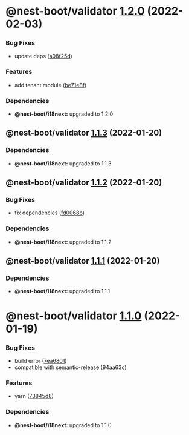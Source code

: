# @nest-boot/validator [1.2.0](https://github.com/d4rkcr0w/nest-boot/compare/@nest-boot/validator@1.1.3...@nest-boot/validator@1.2.0) (2022-02-03)


### Bug Fixes

* update deps ([a08f25d](https://github.com/d4rkcr0w/nest-boot/commit/a08f25d6625243d84db1903bac51e4894167c69d))


### Features

* add tenant module ([be71e8f](https://github.com/d4rkcr0w/nest-boot/commit/be71e8faf71cdd5782e3cf9809dacf8666d708bc))





### Dependencies

* **@nest-boot/i18next:** upgraded to 1.2.0

## @nest-boot/validator [1.1.3](https://github.com/d4rkcr0w/nest-boot/compare/@nest-boot/validator@1.1.2...@nest-boot/validator@1.1.3) (2022-01-20)





### Dependencies

* **@nest-boot/i18next:** upgraded to 1.1.3

## @nest-boot/validator [1.1.2](https://github.com/d4rkcr0w/nest-boot/compare/@nest-boot/validator@1.1.1...@nest-boot/validator@1.1.2) (2022-01-20)


### Bug Fixes

* fix dependencies ([fd0068b](https://github.com/d4rkcr0w/nest-boot/commit/fd0068b0842bb0001038dca8b6375d464dd89ed6))





### Dependencies

* **@nest-boot/i18next:** upgraded to 1.1.2

## @nest-boot/validator [1.1.1](https://github.com/d4rkcr0w/nest-boot/compare/@nest-boot/validator@1.1.0...@nest-boot/validator@1.1.1) (2022-01-20)





### Dependencies

* **@nest-boot/i18next:** upgraded to 1.1.1

# @nest-boot/validator [1.1.0](https://github.com/d4rkcr0w/nest-boot/compare/@nest-boot/validator@1.0.0...@nest-boot/validator@1.1.0) (2022-01-19)


### Bug Fixes

* build error ([7ea6801](https://github.com/d4rkcr0w/nest-boot/commit/7ea6801200bf4869d17461769335d8887388657c))
* compatible with semantic-release ([94aa63c](https://github.com/d4rkcr0w/nest-boot/commit/94aa63cd1f8f7c850a71180ac6cdc300234a78d1))


### Features

* yarn ([73845d8](https://github.com/d4rkcr0w/nest-boot/commit/73845d8f3b2038c1814faa86b6170bc9a05502aa))





### Dependencies

* **@nest-boot/i18next:** upgraded to 1.1.0
